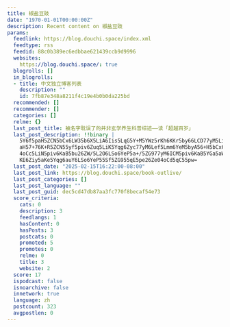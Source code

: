 ```yaml
---
title: 椒盐豆豉
date: "1970-01-01T00:00:00Z"
description: Recent content on 椒盐豆豉
params:
  feedlink: https://blog.douchi.space/index.xml
  feedtype: rss
  feedid: 88c0b389ec6edbbae621439ccb9d9996
  websites:
    https://blog.douchi.space/: true
  blogrolls: []
  in_blogrolls:
  - title: 中文独立博客列表
    description: ""
    id: 7fb87e348a8211f4c19e4b0b0da225bd
  recommended: []
  recommender: []
  categories: []
  relme: {}
  last_post_title: 被名字耽误了的并非玄学养生科普综述——读「超越百岁」
  last_post_description: !!binary |
    5Y6f5paH5ZCN5bCx6LW35b6X5LiA6Iis5LqG5Y+M5YWz5rKh6KKr5by66LCD77yM5Lit5p
    aH57+76K+R5ZCN55yf5piv6Zuq5LiK5Yqg6Zyc77yM6Lef5Lmm6YeM5byA56+H5bCx6K6y
    4oCc5LiN5piv6KaB5bu26ZW/5L2O6LSo6YeP5a+/5ZG977yM6ICM5piv6KaB5YGa5aW96a
    KE6Ziy5aKe5Yqg6auY6LSo6YeP55Sf5ZG955qE5pe26Ze04oCd5qC55pw=
  last_post_date: "2025-02-15T16:22:00-08:00"
  last_post_link: https://blog.douchi.space/book-outlive/
  last_post_categories: []
  last_post_language: ""
  last_post_guid: dec5cd47db87aa3fc770f8becaf54e73
  score_criteria:
    cats: 0
    description: 3
    feedlangs: 1
    hasContent: 0
    hasPosts: 3
    postcats: 0
    promoted: 5
    promotes: 0
    relme: 0
    title: 3
    website: 2
  score: 17
  ispodcast: false
  isnoarchive: false
  innetwork: true
  language: zh
  postcount: 323
  avgpostlen: 0
---
```

